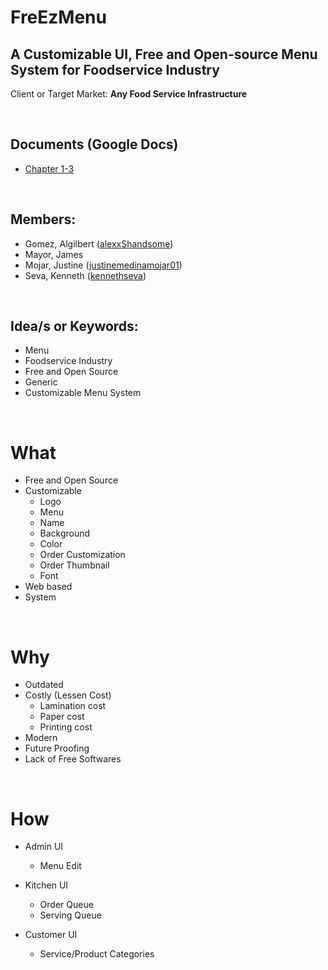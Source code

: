 # FreEzMenu
## A Customizable UI, Free and Open-source Menu System for Foodservice Industry
Client or Target Market: **Any Food Service Infrastructure**

<br>

## Documents (Google Docs)
* [Chapter 1-3](https://docs.google.com/document/d/1CyBjLKHEu7aeKQseCP-78buyEQsO7A2Cv2dc6O0QlFk/edit)

<br>

## Members:
* Gomez, Algilbert ([alexxShandsome](https://github.com/alexxShandsome))
* Mayor, James
* Mojar, Justine ([justinemedinamojar01](https://github.com/justinemedinamojar01))
* Seva, Kenneth ([kennethseva](https://github.com/kennethseva))

<br>

## Idea/s or Keywords:
* Menu
* Foodservice Industry
* Free and Open Source
* Generic
* Customizable Menu System

<br>

# What
- Free and Open Source
- Customizable
   + Logo
   + Menu
   + Name
   + Background
   + Color
   + Order Customization
   + Order Thumbnail
   + Font
- Web based
- System

<br>

# Why
- Outdated
- Costly (Lessen Cost)
   + Lamination cost
   + Paper cost
   + Printing cost
- Modern
- Future Proofing
- Lack of Free Softwares

<br>

# How
- Admin UI
   + Menu Edit

- Kitchen UI
   + Order Queue
   + Serving Queue

- Customer UI
   + Service/Product Categories

